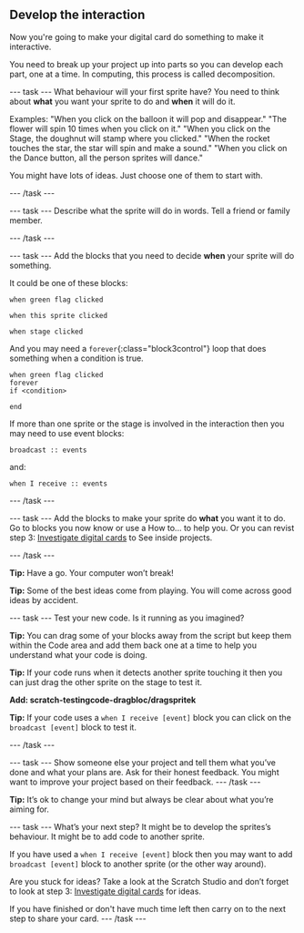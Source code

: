 ## Develop the interaction
Now you're going to make your digital card do something to make it interactive. 

You need to break up your project up into parts so you can develop each part, one at a time. In computing, this process is called decomposition.

--- task ---
What behaviour will your first sprite have? You need to think about **what** you want your sprite to do and **when** it will do it. 

Examples:
"When you click on the balloon it will pop and disappear."
"The flower will spin 10 times when you click on it."
"When you click on the Stage, the doughnut will stamp where you clicked."
"When the rocket touches the star, the star will spin and make a sound."
"When you click on the Dance button, all the person sprites will dance."

You might have lots of ideas. Just choose one of them to start with.

--- /task ---

--- task ---
Describe what the sprite will do in words. Tell a friend or family member.

--- /task ---

--- task ---
Add the blocks that you need to decide **when** your sprite will do something. 

It could be one of these blocks:

```blocks3
when green flag clicked

when this sprite clicked

when stage clicked

```

And you may need a `forever`{:class="block3control"} loop that does something when a condition is true.
```blocks3
when green flag clicked
forever 
if <condition>

end
```

If more than one sprite or the stage is involved in the interaction then you may need to use event blocks:

```blocks3
broadcast :: events
```
and:

```blocks3
when I receive :: events

```
--- /task ---

--- task ---
Add the blocks to make your sprite do **what** you want it to do. Go to blocks you now know or use a How to... to help you. Or you can revist step 3: [Investigate digital cards](https://learning-admin.raspberrypi.org/en/projects/digital-card/2) to See inside projects.

--- /task ---

**Tip:** Have a go. Your computer won’t break!

**Tip:** Some of the best ideas come from playing. You will come across good ideas by accident.

--- task ---
Test your new code. Is it running as you imagined? 

**Tip:** You can drag some of your blocks away from the script but keep them within the Code area and add them back one at a time to help you understand what your code is doing.

**Tip:** If your code runs when it detects another sprite touching it then you can just drag the other sprite on the stage to test it. 

**Add: scratch-testingcode-dragbloc/dragspritek**

**Tip:** If your code uses a `when I receive [event]` block you can click on the `broadcast [event]` block to test it. 

--- /task ---

--- task ---
Show someone else your project and tell them what you’ve done and what your plans are. Ask for their honest feedback. You might want to improve your project based on their feedback.
--- /task ---

**Tip:** It’s ok to change your mind but always be clear about what you’re aiming for.

--- task ---
What’s your next step? It might be to develop the sprites’s behaviour. It might be to add code to another sprite. 

If you have used a `when I receive [event]` block then you may want to add `broadcast [event]` block to another sprite (or the other way around).

Are you stuck for ideas? Take a look at the Scratch Studio and don’t forget to look at step 3: [Investigate digital cards](https://learning-admin.raspberrypi.org/en/projects/digital-card/2) for ideas.

If you have finished or don't have much time left then carry on to the next step to share your card.
--- /task ---

